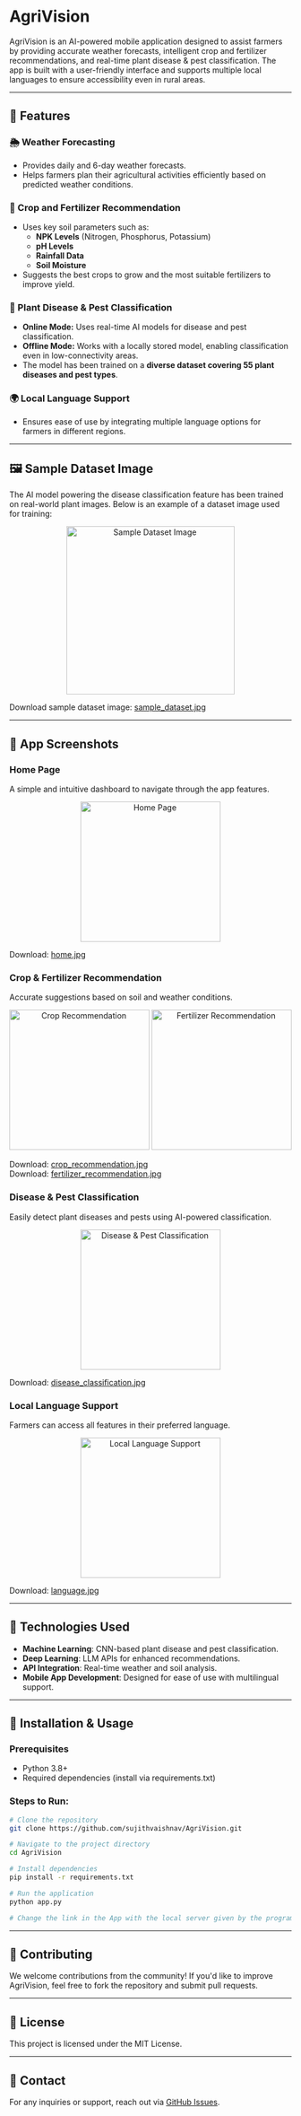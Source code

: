 # AgriVision

AgriVision is an AI-powered mobile application designed to assist farmers by providing accurate weather forecasts, intelligent crop and fertilizer recommendations, and real-time plant disease & pest classification. The app is built with a user-friendly interface and supports multiple local languages to ensure accessibility even in rural areas.

---

## 📌 Features

### 🌦 Weather Forecasting
- Provides daily and 6-day weather forecasts.
- Helps farmers plan their agricultural activities efficiently based on predicted weather conditions.

### 🌱 Crop and Fertilizer Recommendation
- Uses key soil parameters such as:
  - **NPK Levels** (Nitrogen, Phosphorus, Potassium)
  - **pH Levels**
  - **Rainfall Data**
  - **Soil Moisture**
- Suggests the best crops to grow and the most suitable fertilizers to improve yield.

### 🦠 Plant Disease & Pest Classification
- **Online Mode:** Uses real-time AI models for disease and pest classification.
- **Offline Mode:** Works with a locally stored model, enabling classification even in low-connectivity areas.
- The model has been trained on a **diverse dataset covering 55 plant diseases and pest types**.

### 🌍 Local Language Support
- Ensures ease of use by integrating multiple language options for farmers in different regions.

---

## 🖼 Sample Dataset Image
The AI model powering the disease classification feature has been trained on real-world plant images. Below is an example of a dataset image used for training:

<p align="center">
  <img src="screenshots/sample_dataset.jpg" alt="Sample Dataset Image" width="300">
</p>

Download sample dataset image: [sample_dataset.jpg](https://github.com/sujithvaishnav/AgriVision/raw/main/screenshots/sample_dataset.jpg)

---

## 📸 App Screenshots

### Home Page
A simple and intuitive dashboard to navigate through the app features.

<p align="center">
  <img src="screenshots/home.jpg" alt="Home Page" width="250">
</p>

Download: [home.jpg](https://github.com/sujithvaishnav/AgriVision/raw/main/screenshots/home.jpg)

### Crop & Fertilizer Recommendation
Accurate suggestions based on soil and weather conditions.

<p align="center">
  <img src="screenshots/crop_recommendation.jpg" alt="Crop Recommendation" width="250">
  <img src="screenshots/fertilizer_recommendation.jpg" alt="Fertilizer Recommendation" width="250">
</p>

Download: [crop_recommendation.jpg](https://github.com/sujithvaishnav/AgriVision/raw/main/screenshots/crop_recommendation.jpg)  
Download: [fertilizer_recommendation.jpg](https://github.com/sujithvaishnav/AgriVision/raw/main/screenshots/fertilizer_recommendation.jpg)

### Disease & Pest Classification
Easily detect plant diseases and pests using AI-powered classification.

<p align="center">
  <img src="screenshots/disease_classification.jpg" alt="Disease & Pest Classification" width="250">
</p>

Download: [disease_classification.jpg](https://github.com/sujithvaishnav/AgriVision/raw/main/screenshots/disease_classification.jpg)

### Local Language Support
Farmers can access all features in their preferred language.

<p align="center">
  <img src="screenshots/language.jpg" alt="Local Language Support" width="250">
</p>

Download: [language.jpg](https://github.com/sujithvaishnav/AgriVision/raw/main/screenshots/language.jpg)

---

## 🔧 Technologies Used
- **Machine Learning**: CNN-based plant disease and pest classification.
- **Deep Learning**: LLM APIs for enhanced recommendations.
- **API Integration**: Real-time weather and soil analysis.
- **Mobile App Development**: Designed for ease of use with multilingual support.

---

## 🚀 Installation & Usage

### Prerequisites
- Python 3.8+
- Required dependencies (install via requirements.txt)

### Steps to Run:
```bash
# Clone the repository
git clone https://github.com/sujithvaishnav/AgriVision.git

# Navigate to the project directory
cd AgriVision

# Install dependencies
pip install -r requirements.txt

# Run the application
python app.py

# Change the link in the App with the local server given by the program
```

---

## 🤝 Contributing
We welcome contributions from the community! If you'd like to improve AgriVision, feel free to fork the repository and submit pull requests.

---

## 📜 License
This project is licensed under the MIT License.

---

## 📩 Contact
For any inquiries or support, reach out via [GitHub Issues](https://github.com/sujithvaishnav/AgriVision/issues).

